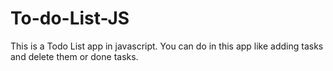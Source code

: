 # To-do-List-JS
This is a Todo List app in javascript.
You can do in this app like adding tasks and delete them or done tasks.

